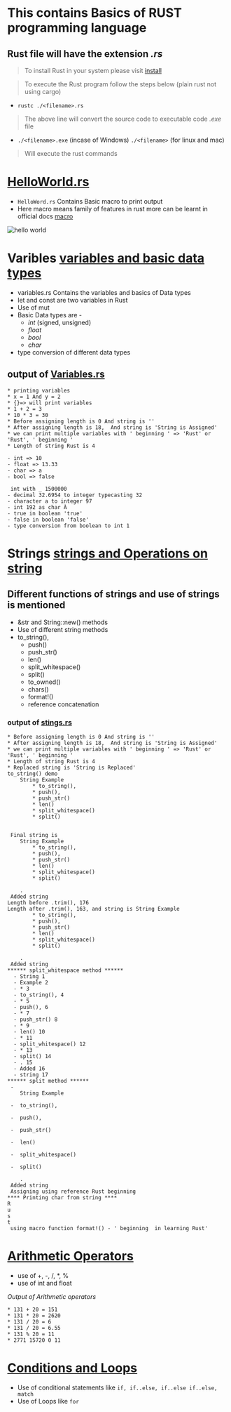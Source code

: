 # This contains Basics of **RUST** programming language
## Rust file will have the extension _.rs_ 
> To install Rust in your system please visit [install](https://rustup.rs/#)

> To execute the Rust  program follow the steps below  (plain rust not using cargo)
   
   - `rustc ./<filename>.rs` 
   > The above line will convert the source code to executable code _.exe_  file

   - `./<filename>.exe` (incase of Windows) `./<filename>` (for linux and mac)
   > Will execute the rust commands 

# [HelloWorld.rs](/HelloWorld.rs)
* `HelloWord.rs` Contains Basic macro to print output
* Here macro means family of features in rust more can be learnt in official docs [macro](https://doc.rust-lang.org/book/ch19-06-macros.html#:~:text=The%20term%20macro%20refers%20to,attributes%20usable%20on%20any%20item)

![hello world](https://user-images.githubusercontent.com/73541801/195999485-778f94e6-689f-4179-bbaa-557f033f93e6.png)

# Varibles [variables and basic data types](/variables.rs)   
           
* variables.rs Contains the variables and basics of Data types  
* let and const are two variables in Rust
* Use of mut 
* Basic Data types are -
   - *_int_* (signed, unsigned)
   - *_float_*
   - *_bool_*
   - *_char_*
* type conversion of different data types 

## output of [Variables.rs](/variables.exe)
```   
* printing variables 
* x = 1 And y = 2 
* {}=> will print variables
* 1 + 2 = 3
* 10 * 3 = 30
* Before assigning length is 0 And string is ''
* After assigning length is 18,  And string is 'String is Assigned'
* we can print multiple variables with ' beginning ' => 'Rust' or 'Rust', ' beginning '
* Length of string Rust is 4

- int => 10
- float => 13.33
- char => a
- bool => false

 int with _ 1500000
- decimal 32.6954 to integer typecasting 32
- character a to integer 97
- int 192 as char À
- true in boolean 'true'
- false in boolean 'false'
- type conversion from boolean to int 1
```
# Strings [strings and Operations on string](/strings.rs)
## Different functions of strings and use of strings is mentioned
* &str and String::new() methods
* Use of different string methods
* to_string(), 
   * push()
   * push_str()
   * len() 
   * split_whitespace()
   * split()
   * to_owned()
   * chars()
   * format!()
   * reference concatenation

### output of [stings.rs](/strings.exe)

```
* Before assigning length is 0 And string is ''
* After assigning length is 18,  And string is 'String is Assigned'
* we can print multiple variables with ' beginning ' => 'Rust' or 'Rust', ' beginning '
* Length of string Rust is 4
* Replaced string is 'String is Replaced'
to_string() demo
    String Example
        * to_string(),
        * push(),
        * push_str()
        * len()
        * split_whitespace()
        * split()


 Final string is
    String Example
        * to_string(),
        * push(),
        * push_str()
        * len()
        * split_whitespace()
        * split()

    .
 Added string
Length before .trim(), 176
Length after .trim(), 163, and string is String Example
        * to_string(),
        * push(),
        * push_str()
        * len()
        * split_whitespace()
        * split()

    .
 Added string
****** split_whitespace method ******
  - String 1
  - Example 2
  - * 3
  - to_string(), 4
  - * 5
  - push(), 6
  - * 7
  - push_str() 8
  - * 9
  - len() 10
  - * 11
  - split_whitespace() 12
  - * 13
  - split() 14
  - . 15
  - Added 16
  - string 17
****** split method ******
 -
    String Example

 -  to_string(),

 -  push(),

 -  push_str()

 -  len()

 -  split_whitespace()

 -  split()

    .
 Added string
 Assigning using reference Rust beginning
**** Printing char from string ****
R
u
s
t
 using macro function format!() - ' beginning  in learning Rust'
```

# [Arithmetic Operators](/operators.rs)

* use of +, -, /, *, %
* use of int and float

_Output of Arithmetic operators_
```
* 131 + 20 = 151
* 131 * 20 = 2620
* 131 / 20 = 6
* 131 / 20 = 6.55
* 131 % 20 = 11
* 2771 15720 0 11
```

# [Conditions and Loops](/conditionsNdLoops.rs)

* Use of conditional statements like `if, if..else, if..else if..else, match `
* Use of Loops like `for`
